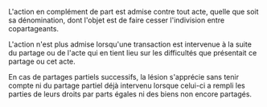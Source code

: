 L'action en complément de part est admise contre tout acte, quelle que soit sa dénomination, dont l'objet est de faire cesser l'indivision entre copartageants.

L'action n'est plus admise lorsqu'une transaction est intervenue à la suite du partage ou de l'acte qui en tient lieu sur les difficultés que présentait ce partage ou cet acte.

En cas de partages partiels successifs, la lésion s'apprécie sans tenir compte ni du partage partiel déjà intervenu lorsque celui-ci a rempli les parties de leurs droits par parts égales ni des biens non encore partagés.
